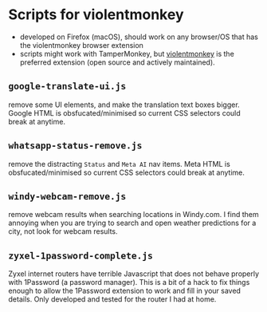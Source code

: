# Scripts for violentmonkey

- developed on Firefox (macOS), should work on any browser/OS that has the violentmonkey browser extension
- scripts might work with TamperMonkey, but [violentmonkey](https://violentmonkey.github.io/) is the preferred extension (open source and actively maintained).

## `google-translate-ui.js`

remove some UI elements, and make the translation text boxes bigger. Google HTML is obsfucated/minimised so current CSS selectors could break at anytime.

## `whatsapp-status-remove.js`

remove the distracting `Status` and `Meta AI` nav items. Meta HTML is obsfucated/minimised so current CSS selectors could break at anytime.

## `windy-webcam-remove.js`

remove webcam results when searching locations in Windy.com. I find them annoying when you are trying to search and open weather predictions for a city, not look for webcam results.

## `zyxel-1password-complete.js`

Zyxel internet routers have terrible Javascript that does not behave properly with 1Password (a password manager). This is a bit of a hack to fix things enough to allow the 1Password extension to work and fill in your saved details. Only developed and tested for the router I had at home.
